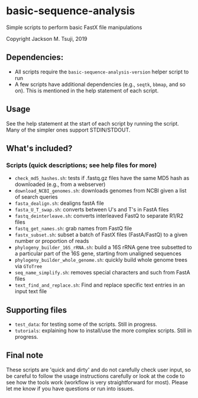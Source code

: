 # basic-sequence-analysis
Simple scripts to perform basic FastX file manipulations

Copyright Jackson M. Tsuji, 2019

## Dependencies:
- All scripts require the `basic-sequence-analysis-version` helper script to run
- A few scripts have additional dependencies (e.g., `seqtk`, `bbmap`, and so on). This is mentioned in the help statement of each script.

## Usage
See the help statement at the start of each script by running the script. Many of the simpler ones support STDIN/STDOUT.

## What's included?
### Scripts (quick descriptions; see help files for more)
- `check_md5_hashes.sh`: tests if .fastq.gz files have the same MD5 hash as downloaded (e.g., from a webserver)
- `download_NCBI_genomes.sh`: downloads genomes from NCBI given a list of search queries
- `fasta_dealign.sh`: dealigns fastA file
- `fasta_U_T_swap.sh`: converts between U's and T's in FastA files
- `fastq_deinterleave.sh`: converts interleaved FastQ to separate R1/R2 files
- `fastq_get_names.sh`: grab names from FastQ file
- `fastx_subset.sh`: subset a batch of FastX files (FastA/FastQ) to a given number or proportion of reads
- `phylogeny_builder_16S_rRNA.sh`: build a 16S rRNA gene tree subsetted to a particular part of the 16S gene, starting from unaligned sequences
- `phylogeny_builder_whole_genome.sh`: quickly build whole genome trees via `GToTree`
- `seq_name_simplify.sh`: removes special characters and such from FastA files
- `text_find_and_replace.sh`: Find and replace specific text entries in an input text file

## Supporting files
- `test_data`: for testing some of the scripts. Still in progress.
- `tutorials`: explaining how to install/use the more complex scripts. Still in progress.

## Final note
These scripts are 'quick and dirty' and do not carefully check user input, so be careful to follow the usage instructions carefully or look at the code to see how the tools work (workflow is very straightforward for most). Please let me know if you have questions or run into issues.
